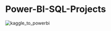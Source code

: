 # Power-BI-SQL-Projects
![kaggle_to_powerbi](https://github.com/user-attachments/assets/372f45a8-abd7-4a18-8a08-189e3b0b7665)
